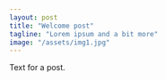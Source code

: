 ```yaml
---
layout: post
title: "Welcome post"
tagline: "Lorem ipsum and a bit more"
image: "/assets/img1.jpg"
---
```


Text for a post.
